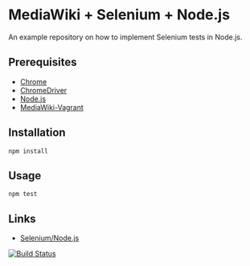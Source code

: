 # MediaWiki + Selenium + Node.js

An example repository on how to implement Selenium tests in Node.js.

## Prerequisites

- [Chrome](https://www.google.com/chrome/)
- [ChromeDriver](https://sites.google.com/a/chromium.org/chromedriver/)
- [Node.js](https://nodejs.org/en/)
- [MediaWiki-Vagrant](https://www.mediawiki.org/wiki/MediaWiki-Vagrant)

## Installation

    npm install

## Usage

    npm test

## Links

- [Selenium/Node.js](https://www.mediawiki.org/wiki/Selenium/Node.js)

[![Build Status](https://travis-ci.org/zeljkofilipin/mediawiki-selenium-nodejs.svg?branch=master)](https://travis-ci.org/zeljkofilipin/mediawiki-selenium-nodejs)
